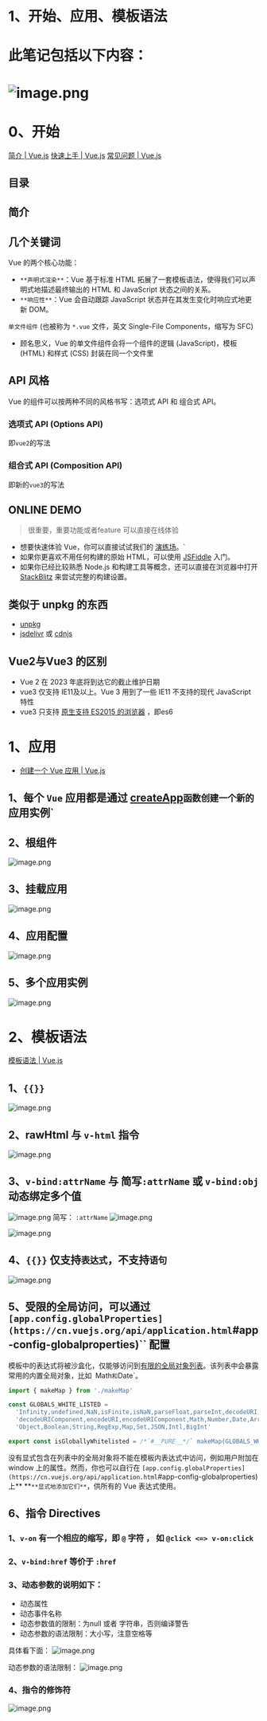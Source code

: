 
# 1、开始、应用、模板语法


# 此笔记包括以下内容：

# ![image.png](https://832-1310531898.cos.ap-beijing.myqcloud.com/yuque/93ed0ec22901e9d233ba4545d3c27a06.png)

# 0、开始
[简介 | Vue.js](https://cn.vuejs.org/guide/introduction.html)
[快速上手 | Vue.js](https://cn.vuejs.org/guide/quick-start.html)
[常见问题 | Vue.js](https://cn.vuejs.org/about/faq.html)


## 目录
<!-- toc -->
 ## 简介 

## 几个关键词
Vue 的两个核心功能：

- `**声明式渲染**`：Vue 基于标准 HTML 拓展了一套模板语法，使得我们可以声明式地描述最终输出的 HTML 和 JavaScript 状态之间的关系。
- `**响应性**`：Vue 会自动跟踪 JavaScript 状态并在其发生变化时响应式地更新 DOM。

`单文件组件` (也被称为 `*.vue` 文件，英文 Single-File Components，缩写为 SFC)

- 顾名思义，Vue 的单文件组件会将一个组件的逻辑 (JavaScript)，模板 (HTML) 和样式 (CSS) 封装在同一个文件里

## API 风格
Vue 的组件可以按两种不同的风格书写：选项式 API 和 组合式 API。

### 选项式 API (Options API)
即`vue2`的写法

### 组合式 API (Composition API)
即新的`vue3`的写法


## ONLINE DEMO
> 很重要，重要功能或者feature 可以直接在线体验


- 想要快速体验 Vue，你可以直接试试我们的  [演练场](https://sfc.vuejs.org/`#eNo9j01qAzEMha+iapMWOjbdDm6gu96gG2/cjJJM8B+2nBaGuXvlpBMwtj4/JL234EfO6toIRzT1UObMexvpN6fCMNHRNc+w2AgwOXbPL/caoBC3EjcCCPU0wu6TvE/wlYqfnnZ3ae2PXHKMfiwQYArZOyYhAHN+2y9LnwLrarTQ7XeOuTFch5Am8u8WRbcoktGPbnzFOXS3Q3BZXWqKkuRmy/4L1eK4GbUoUTtbPDPnOmpdj4ee/1JVKictlSot8hxIUQ3Dd0k/lYoMtrglwfUPkXdoJg==)。`
- 如果你更喜欢不用任何构建的原始 HTML，可以使用 [JSFiddle](https://jsfiddle.net/yyx990803/2ke1ab0z/) 入门。
- 如果你已经比较熟悉 Node.js 和构建工具等概念，还可以直接在浏览器中打开 [StackBlitz](https://vite.new/vue) 来尝试完整的构建设置。


## 类似于 unpkg 的东西

-  [unpkg](https://unpkg.com/)
-  [jsdelivr](https://www.jsdelivr.com/package/npm/vue) 或 [cdnjs](https://cdnjs.com/libraries/vue)


## Vue2与Vue3 的区别

- Vue 2 在 2023 年底将到达它的截止维护日期
- vue3 仅支持 IE11及以上。Vue 3 用到了一些 IE11 不支持的现代 JavaScript 特性
- vue3 只支持 [原生支持 ES2015 的浏览器](https://caniuse.com/es6) ，即es6


# 1、应用

- [创建一个 Vue 应用 | Vue.js](https://cn.vuejs.org/guide/essentials/application.html)


## 1、每个 `Vue` 应用都是通过 [createApp](https://cn.vuejs.org/api/application.html`#createapp)` 函数创建一个新的 `应用实例`



## 2、根组件
![image.png](https://832-1310531898.cos.ap-beijing.myqcloud.com/yuque/b88a5a4d2277eff8f27cf31541ea7c84.png)


## 3、挂载应用
![image.png](https://832-1310531898.cos.ap-beijing.myqcloud.com/yuque/e83ae5da762a1f626745c2bb063513cf.png)


## 4、应用配置

![image.png](https://832-1310531898.cos.ap-beijing.myqcloud.com/yuque/8a51b48b1e5e8ea2fd9d5590b63f12f0.png)


## 5、多个应用实例
![image.png](https://832-1310531898.cos.ap-beijing.myqcloud.com/yuque/06eaeda3dcc927c55c1c786a078866da.png)

# 2、模板语法
[模板语法 | Vue.js](https://cn.vuejs.org/guide/essentials/template-syntax.html)

### 

## 1、`{{}}`
![image.png](https://832-1310531898.cos.ap-beijing.myqcloud.com/yuque/348842d7954689c3fdb16c1a8c0f0cad.png)


## 2、rawHtml 与 `v-html` 指令

![image.png](https://832-1310531898.cos.ap-beijing.myqcloud.com/yuque/5968a47d4e873e246b2520f15634070f.png)


## 3、`v-bind:attrName` 与  简写`:attrName`  或 `v-bind:obj` 动态绑定多个值

![image.png](https://832-1310531898.cos.ap-beijing.myqcloud.com/yuque/26f05e6dfe25ed256f0eee99069f2010.png)
简写： `:attrName`
![image.png](https://832-1310531898.cos.ap-beijing.myqcloud.com/yuque/50c1241f3a8803a2f5b58996c011aeea.png)

![image.png](https://832-1310531898.cos.ap-beijing.myqcloud.com/yuque/acf06258899c4d73a70ae439342aef61.png)


## 4、`{{}}` 仅支持`表达式`，不支持`语句`

![image.png](https://832-1310531898.cos.ap-beijing.myqcloud.com/yuque/1ebe8a98b79792c966d3a75d935365ad.png)


## 5、受限的全局访问，可以通过 `[app.config.globalProperties](https://cn.vuejs.org/api/application.html`#app-config-globalproperties)`` 配置

模板中的表达式将被沙盒化，仅能够访问到[有限的全局对象列表](https://github.com/vuejs/core/blob/main/packages/shared/src/globalsWhitelist.ts`#L3)。该列表中会暴露常用的内置全局对象，比如` `Math` 和 `Date`。

```javascript
import { makeMap } from './makeMap'

const GLOBALS_WHITE_LISTED =
  'Infinity,undefined,NaN,isFinite,isNaN,parseFloat,parseInt,decodeURI,' +
  'decodeURIComponent,encodeURI,encodeURIComponent,Math,Number,Date,Array,' +
  'Object,Boolean,String,RegExp,Map,Set,JSON,Intl,BigInt'

export const isGloballyWhitelisted = /*`#__PURE__*/` makeMap(GLOBALS_WHITE_LISTED)
```

没有显式包含在列表中的全局对象将不能在模板内表达式中访问，例如用户附加在 window 上的属性。然而，你也可以自行在 `[app.config.globalProperties](https://cn.vuejs.org/api/application.html`#app-config-globalproperties)` `上** **`**显式地添加它们**`，供所有的 Vue 表达式使用。


## 6、指令 Directives

### 1、`v-on` 有一个相应的缩写，即 `@` 字符 ， 如 `@click <=> v-on:click`


### 2、`v-bind:href`  等价于  `:href` 


### 3、动态参数的说明如下：

- 动态属性
- 动态事件名称
- 动态参数值的限制：为null 或者 字符串，否则编译警告
- 动态参数的语法限制：大小写，注意空格等

具体看下面：
![image.png](https://832-1310531898.cos.ap-beijing.myqcloud.com/yuque/0c3f6bbe4333afb3a4d663b954c16887.png)

动态参数的语法限制：
![image.png](https://832-1310531898.cos.ap-beijing.myqcloud.com/yuque/53bf37f4be201240faf16a9c33191c14.png)


### 4、指令的修饰符
![image.png](https://832-1310531898.cos.ap-beijing.myqcloud.com/yuque/9f6397816b7d01663f22e57bbc383a36.png)





